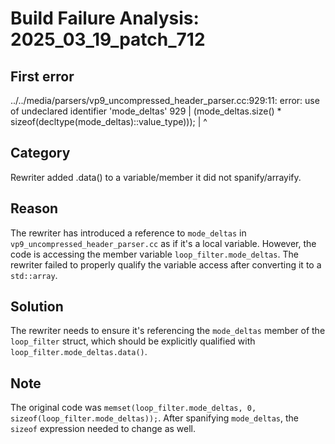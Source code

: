 # Build Failure Analysis: 2025_03_19_patch_712

## First error

../../media/parsers/vp9_uncompressed_header_parser.cc:929:11: error: use of undeclared identifier 'mode_deltas'
  929 |          (mode_deltas.size() * sizeof(decltype(mode_deltas)::value_type)));
      |           ^

## Category
Rewriter added .data() to a variable/member it did not spanify/arrayify.

## Reason
The rewriter has introduced a reference to `mode_deltas` in `vp9_uncompressed_header_parser.cc` as if it's a local variable. However, the code is accessing the member variable `loop_filter.mode_deltas`. The rewriter failed to properly qualify the variable access after converting it to a `std::array`.

## Solution
The rewriter needs to ensure it's referencing the `mode_deltas` member of the `loop_filter` struct, which should be explicitly qualified with `loop_filter.mode_deltas.data()`.

## Note
The original code was `memset(loop_filter.mode_deltas, 0, sizeof(loop_filter.mode_deltas));`. After spanifying `mode_deltas`, the `sizeof` expression needed to change as well.